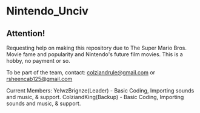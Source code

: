 # Nintendo_Unciv
## Attention!
Requesting help on making this repository due to The Super Mario Bros. Movie fame and popularity and Nintendo's future film movies. This is a hobby, no payment or so.

To be part of the team, contact: colziandrule@gmail.com or rsheencab125@gmail.com

Current Members:
YelwzBrignze(Leader) - Basic Coding, Importing sounds and music, & support.
ColziandKing(Backup) - Basic Coding, Importing sounds and music, & support.
